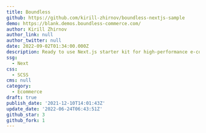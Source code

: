 ```yaml
---
title: Boundless
github: https://github.com/kirill-zhirnov/boundless-nextjs-sample
demo: https://blank.demos.boundless-commerce.com/
author: Kirill Zhirnov
author_link: null
author_twitter: null
date: 2022-09-02T01:34:00.000Z
description: Ready to use Next.js starter kit for high-performance e-commerce websites.
ssg:
  - Next
css:
  - SCSS
cms: null
category:
  - Ecommerce
draft: true
publish_date: '2021-12-10T14:01:43Z'
update_date: '2022-06-24T06:43:51Z'
github_star: 3
github_fork: 1
---
```

